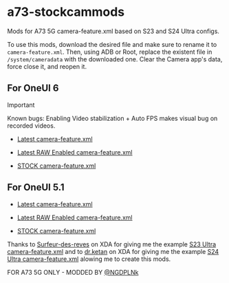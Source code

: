 # a73-stockcammods

Mods for A73 5G camera-feature.xml based on S23 and S24 Ultra configs.

To use this mods, download the desired file and make sure to rename it to `camera-feature.xml`. Then, using ADB or Root, replace the existent file in `/system/cameradata` with the downloaded one. Clear the Camera app's data, force close it, and reopen it.

## For OneUI 6

> [!IMPORTANT]
> Known bugs: Enabling Video stabilization + Auto FPS makes visual bug on recorded videos.

- [Latest camera-feature.xml](https://github.com/ngdplnk/a73_stockcammods/blob/main/oneui-6/camera-feature.xml)

- [Latest RAW Enabled camera-feature.xml](https://github.com/ngdplnk/a73_stockcammods/blob/main/oneui-6/camera-featureRAW.xml)

- [STOCK camera-feature.xml](https://github.com/ngdplnk/a73_stockcammods/blob/main/oneui-6/camera-featureSTOCK.xml)


## For OneUI 5.1

- [Latest camera-feature.xml](https://github.com/NGDPLNk/a73_stockcammods/blob/main/oneui-5.1/camera-feature.xml)

- [Latest RAW Enabled camera-feature.xml](https://github.com/NGDPLNk/a73_stockcammods/blob/main/oneui-5.1/camera-featureRAW.xml)

- [STOCK camera-feature.xml](https://github.com/NGDPLNk/a73_stockcammods/blob/main/oneui-5.1/camera-featureSTOCK.xml)



Thanks to [Surfeur-des-reves](https://forum.xda-developers.com/m/surfeur-des-reves.1042515/) on XDA for giving me the example [S23 Ultra camera-feature.xml](https://github.com/ngdplnk/a73_stockcammods/blob/main/examples/camera-featureS23U.xml) and to [dr.ketan](https://xdaforums.com/m/dr-ketan.3931450/) on XDA for giving me the example [S24 Ultra camera-feature.xml](https://github.com/ngdplnk/a73_stockcammods/blob/main/examples/camera-featureS24U.xml) alowing me to create this mods.


FOR A73 5G ONLY - MODDED BY [@NGDPLNk](https://github.com/ngdplnk)

